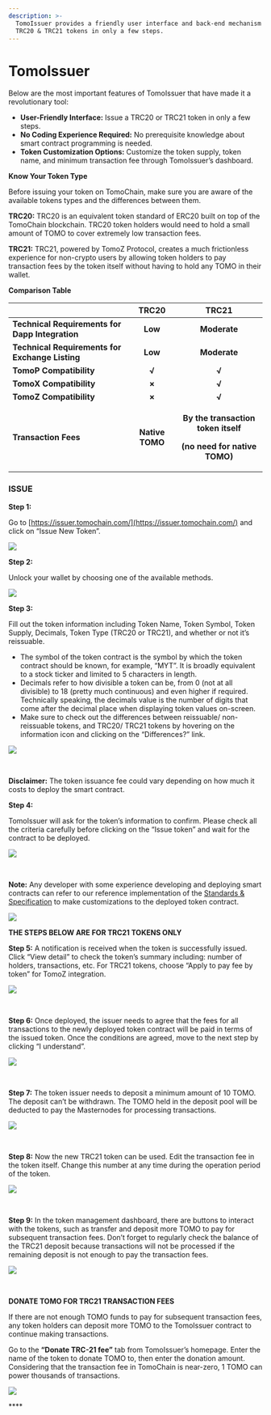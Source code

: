 ```yaml
---
description: >-
  TomoIssuer provides a friendly user interface and back-end mechanism to issue
  TRC20 & TRC21 tokens in only a few steps.
---
```


# TomoIssuer

Below are the most important features of TomoIssuer that have made it a revolutionary tool:

* **User-Friendly Interface:** Issue a TRC20 or TRC21  token in only a few steps.
* **No Coding Experience Required:** No prerequisite knowledge about smart contract programming is needed.
* **Token Customization Options:** Customize the token supply, token name, and minimum transaction fee through TomoIssuer’s dashboard.

**‌Know Your Token Type**

Before issuing your token on TomoChain, make sure you are aware of the available tokens types and the differences between them.

**TRC20:** TRC20 is an equivalent token standard of ERC20 built on top of the TomoChain blockchain. TRC20 token holders would need to hold a small amount of TOMO to cover extremely low transaction fees. 

**TRC21:** TRC21, powered by TomoZ Protocol, creates a much frictionless experience for non-crypto users by allowing token holders to pay transaction fees by the token itself without having to hold any TOMO in their wallet.   


**Comparison Table**  

<table>
  <thead>
    <tr>
      <th style="text-align:left"></th>
      <th style="text-align:center"><b>TRC20            </b>
      </th>
      <th style="text-align:center"><b>TRC21</b>
      </th>
    </tr>
  </thead>
  <tbody>
    <tr>
      <td style="text-align:left"><b>Technical Requirements for Dapp Integration</b>
      </td>
      <td style="text-align:center"><b>Low</b>
      </td>
      <td style="text-align:center"><b>Moderate</b>
      </td>
    </tr>
    <tr>
      <td style="text-align:left"><b>Technical Requirements for Exchange Listing </b>
      </td>
      <td style="text-align:center"><b>Low</b>
      </td>
      <td style="text-align:center"><b>Moderate</b>
      </td>
    </tr>
    <tr>
      <td style="text-align:left"><b>TomoP Compatibility</b>
      </td>
      <td style="text-align:center"><b>&#x221A;</b>
      </td>
      <td style="text-align:center"><b>&#x221A;</b>
      </td>
    </tr>
    <tr>
      <td style="text-align:left"><b>TomoX Compatibility</b>
      </td>
      <td style="text-align:center"><b>&#xD7;</b>
      </td>
      <td style="text-align:center"><b>&#x221A;</b>
      </td>
    </tr>
    <tr>
      <td style="text-align:left"><b>TomoZ Compatibility</b>
      </td>
      <td style="text-align:center"><b>&#xD7;</b>
      </td>
      <td style="text-align:center"><b>&#x221A;</b>
      </td>
    </tr>
    <tr>
      <td style="text-align:left"><b>Transaction Fees </b>
      </td>
      <td style="text-align:center"><b>Native TOMO</b>
      </td>
      <td style="text-align:center">
        <p><b>By the transaction token itself</b>
        </p>
        <p><b> (no need for native TOMO)</b>
        </p>
      </td>
    </tr>
  </tbody>
</table>

### ISSUE 

**Step 1:** 

Go to [https://issuer.tomochain.com/](https://issuer.tomochain.com/) and click on “Issue New Token”. 

![](https://lh3.googleusercontent.com/ndCZhxRX0DduCHamfc5suwnVgXZQMFkSASLryG9M_C3m0XF7uHRPkjN-XqQ9HdWgMDllWsuqQPgLR1d8eiucYwxKtisx8wkoG_vkLF1eA7VdCEgMmMCrK0duv7h3u85CrpG1O_Zz)

**‌Step 2:**

Unlock your wallet by choosing one of the available methods. 

![](https://lh5.googleusercontent.com/5i4cEou5twtRPvc8KlIDBUnYTUnOxqkdBsIGtdO3f1BI2wxNuhKDyPcbwPJP2g1iMY1386YvY1f-WH_BkTO5YXojnaIgRR1BmKCb72KcJNwg4lT2kktO7WCZWfq9EuU0YnTctulc)

**Step 3:** 

Fill out the token information including Token Name, Token Symbol, Token Supply, Decimals, Token Type \(TRC20 or TRC21\), and whether or not it’s reissuable. 

* The symbol of the token contract is the symbol by which the token contract should be known, for example, “MYT”. It is broadly equivalent to a stock ticker and limited to 5 characters in length.
* Decimals refer to how divisible a token can be, from 0 \(not at all divisible\) to 18 \(pretty much continuous\) and even higher if required. Technically speaking, the decimals value is the number of digits that come after the decimal place when displaying token values on-screen.
* Make sure to check out the differences between reissuable/ non-reissuable tokens, and TRC20/ TRC21 tokens by hovering on the information icon and clicking on the “Differences?” link.

![](https://lh4.googleusercontent.com/RccOJoSplATEnan10naKZ0PW-qrB-L_cOiJNpQFJBhLJH9ENCkRl77eKfqKQtrVd3B6pkElCrB7iOZCMokegoibCrwmIKMXsM3WljvPgFa7n7Nzxddct4sofZUEmaetbKYOB83TH)

**‌**

**Disclaimer:** The token issuance fee could vary depending on how much it costs to deploy the smart contract.

**Step 4:** 

TomoIssuer will ask for the token’s information to confirm. Please check all the criteria carefully before clicking on the “Issue token” and wait for the contract to be deployed.

![](https://lh6.googleusercontent.com/FKGeW-r5zOD0k8_OK8bXeCBE8XQTKeOknb2-IAtHbg-NGbAn9VePi64q9rnlDSVk9_22NX25WnDFQmUwPaBxFwVWozcYWbt5lvcwrxd5hENZ76gav3uCVhNCjaxx0YS5ibVoFHtX)

**‌**

**Note:** Any developer with some experience  developing and deploying smart contracts can refer to our reference implementation of the [Standards & Specification](https://docs.tomochain.com/developer-guide/standards-and-specification) to make customizations to the deployed token contract.

![](https://lh3.googleusercontent.com/qqgnCnXWddC0SItsud0_K51w0Op8SB0tN-RXMsWH-KhCn-tekT39feMYeSv7G-lAdCJZSgWlarm1VdNKOvnwgfZ10SzUba7mMvR-u8lfS0gqvSfXXP-_SMFO14OuDG2QTIz-h2cL)

**‌THE STEPS BELOW ARE FOR TRC21 TOKENS ONLY** 

**Step 5:** A notification is received when the token is successfully issued. Click “View detail” to check the token’s summary including: number of holders, transactions, etc. For TRC21 tokens, choose “Apply to pay fee by token” for TomoZ integration.

![](https://lh6.googleusercontent.com/jDsY6vWSe0Y5P9EjObPSZEDBrV_0zZGvO15LFXyHSpTx-M972hgqLZh34gpxsBj5IqS-K6WYWCotzgrkDOthY-EYMYTuIWehi26hYznpBsDm8tXjk--VJ6b_p6_-RX6wGqRB64g8)

**‌**

**Step 6:** Once deployed, the issuer needs to agree that the fees for all transactions to the newly deployed token contract will be paid in terms of the issued token. Once the conditions are agreed, move to the next step by clicking “I understand”. 

![](https://lh4.googleusercontent.com/4nRywJ0MmqAEciEaHPJQsNDRaEL6RuvbzHG2zi506cOrteVyGCEqWZAdxKAzI_W7UKkuv85fJsp8UTAb77MUwWxvIIbO7AS7RrRKoYsemosNhoYfRwYBpuaqLojyRp_vcCLoOQru)

**‌**

**Step 7:** The token issuer needs to deposit a minimum amount of 10 TOMO. The deposit can’t be withdrawn. The TOMO held in the deposit pool will be deducted to pay the Masternodes for processing transactions.

![](https://lh3.googleusercontent.com/rqDRZGEd_BBjkms5iWYVB3Ys_kdrKvj_7yY70CYlOcg26YnMxpntsnJoFgIhfdvrAFoMMwxAIKGZi1DxyqbtpObIGlevNs9mP3ldM0tMpfc9CpHHbYW9E3qRYeIYWfawAtYEndiQ)

**‌**

**Step 8:** Now the new TRC21 token can be used. Edit the transaction fee in the token itself. Change this number at any time during the operation period of the token.

![](https://lh6.googleusercontent.com/QEY3QQNDmPHcx4_jLgQvRPJ7NlWfOfHd7b2hMXqCK6r5OWNvunWEUDV1XAa6TvyziJyi4vHH8kuiA3T6tCXOe2Tc32R5L5x02skRtPnqD4zikAPdRSd9QIx4xEGcBmI0YAUwzdnd)

**‌**

**Step 9:** In the token management dashboard, there are buttons to interact with the tokens, such as transfer and deposit more TOMO to pay for subsequent transaction fees. Don’t forget to regularly check the balance of the TRC21 deposit because transactions will not be processed if the remaining deposit is not enough to pay the transaction fees.

![](https://lh6.googleusercontent.com/y4NeHbkMYg3okdwFArVk811aFCHeSWO-ODXFkDnIJGONZlmJtmaTEo0bPAHIj2rwz7pEsB41Dc91eqRey5ls39RaKiSxpAY_nki1B8bOBKkjjop0kP0uAphayfuTIt4Uc1KOmBtK)

**‌**

**DONATE TOMO FOR TRC21 TRANSACTION FEES**

If there are not enough TOMO funds to pay for subsequent transaction fees, any token holders can deposit more TOMO to the TomoIssuer contract to continue making transactions.‌

Go to the **“Donate TRC-21 fee”** tab from TomoIssuer’s homepage. Enter the name of the token to donate TOMO to, then enter the donation amount. Considering that the transaction fee in TomoChain is near-zero, 1 TOMO can power thousands of transactions.

![](https://lh3.googleusercontent.com/adPbuBA9dQXnxKR8uijdGDfvGi3-AOI9wrIiWm3IIK-iu_mELvtYp-ADpZBPj1zgdbo3178IwrkVq3sIB-wXkupB77Ad4mGZNu68Vo6kw2DycvzIp_OJmyLj2RibS-L8q0QAMDxu)

\*\*\*\*

